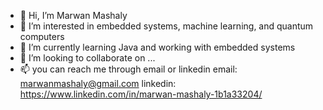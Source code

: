 - 👋 Hi, I’m Marwan Mashaly
- 👀 I’m interested in embedded systems, machine learning, and quantum computers
- 🌱 I’m currently learning Java and working with embedded systems
- 💞️ I’m looking to collaborate on ...
- 📫 you can reach me through email or linkedin
      email: marwanmashaly@gmail.com
      linkedin: https://www.linkedin.com/in/marwan-mashaly-1b1a33204/

<!---
MarwanMashaly1/MarwanMashaly1 is a ✨ special ✨ repository because its `README.md` (this file) appears on your GitHub profile.
You can click the Preview link to take a look at your changes.
--->
